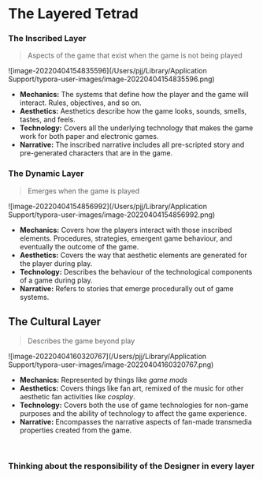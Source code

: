 # The Layered Tetrad

###  The Inscribed Layer

> Aspects of the game that exist when the game is not being played

![image-20220404154835596](/Users/pjj/Library/Application Support/typora-user-images/image-20220404154835596.png)

- **Mechanics:** The systems that define how the player and the game will interact. Rules, objectives, and so on. 
- **Aesthetics:** Aesthetics describe how the game looks, sounds, smells, tastes, and feels.
- **Technology:** Covers all the underlying technology  that makes the game work for both paper and electronic games.
- **Narrative:** The inscribed narrative includes all pre-scripted story and pre-generated characters that are in the game.

### The Dynamic Layer

> Emerges when the game is played

![image-20220404154856992](/Users/pjj/Library/Application Support/typora-user-images/image-20220404154856992.png)

- **Mechanics:** Covers how the players interact with those inscribed elements. Procedures, strategies, emergent game behaviour, and eventually the outcome of the game.
- **Aesthetics:** Covers the way that aesthetic elements are generated for the player during play.
- **Technology:** Describes the behaviour of the technological components of a game during play.
- **Narrative:** Refers to stories that emerge procedurally out of game systems.

## The Cultural Layer

> Describes the game beyond play

![image-20220404160320767](/Users/pjj/Library/Application Support/typora-user-images/image-20220404160320767.png)

- **Mechanics:** Represented by things like *game mods*
- **Aesthetics:** Covers things like fan art, remixed of the music for other aesthetic fan activities like *cosplay*.
- **Technology:** Covers both the use of game technologies for non-game purposes and the ability of technology to affect the game experience.
- **Narrative:** Encompasses the narrative aspects of fan-made transmedia properties created from the game.

</br>

### Thinking about the responsibility of the Designer in every layer